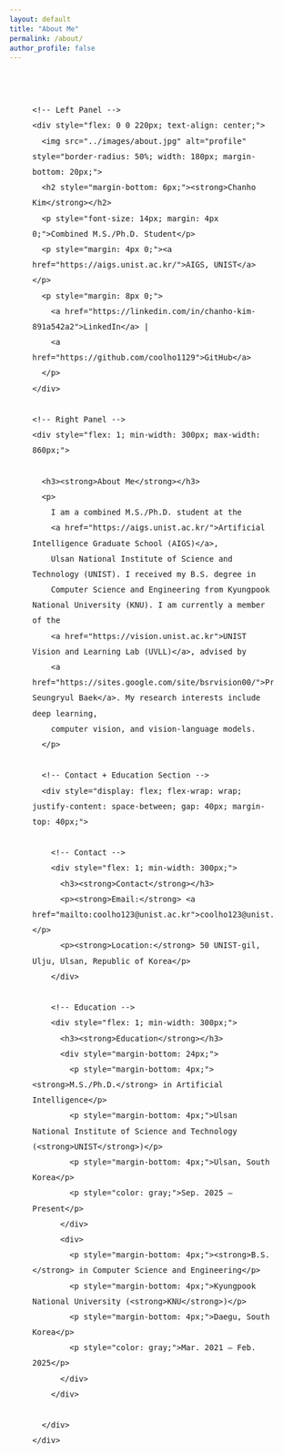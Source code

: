 ```yaml
---
layout: default
title: "About Me"
permalink: /about/
author_profile: false
---
```


<!-- Outer Wrapper to center the entire layout -->
<div style="max-width: 1080px; margin: 0 auto; padding: 40px; line-height: 1.7; font-size: 16px; font-family: sans-serif;">

  <!-- Main Flex Layout -->
  <div style="display: flex; flex-wrap: wrap; gap: 40px; align-items: flex-start;">

    <!-- Left Panel -->
    <div style="flex: 0 0 220px; text-align: center;">
      <img src="../images/about.jpg" alt="profile" style="border-radius: 50%; width: 180px; margin-bottom: 20px;">
      <h2 style="margin-bottom: 6px;"><strong>Chanho Kim</strong></h2>
      <p style="font-size: 14px; margin: 4px 0;">Combined M.S./Ph.D. Student</p>
      <p style="margin: 4px 0;"><a href="https://aigs.unist.ac.kr/">AIGS, UNIST</a></p>
      <p style="margin: 8px 0;">
        <a href="https://linkedin.com/in/chanho-kim-891a542a2">LinkedIn</a> |
        <a href="https://github.com/coolho1129">GitHub</a>
      </p>
    </div>

    <!-- Right Panel -->
    <div style="flex: 1; min-width: 300px; max-width: 860px;">

      <h3><strong>About Me</strong></h3>
      <p>
        I am a combined M.S./Ph.D. student at the 
        <a href="https://aigs.unist.ac.kr/">Artificial Intelligence Graduate School (AIGS)</a>, 
        Ulsan National Institute of Science and Technology (UNIST). I received my B.S. degree in 
        Computer Science and Engineering from Kyungpook National University (KNU). I am currently a member of the 
        <a href="https://vision.unist.ac.kr">UNIST Vision and Learning Lab (UVLL)</a>, advised by 
        <a href="https://sites.google.com/site/bsrvision00/">Prof. Seungryul Baek</a>. My research interests include deep learning, 
        computer vision, and vision-language models.
      </p>

      <!-- Contact + Education Section -->
      <div style="display: flex; flex-wrap: wrap; justify-content: space-between; gap: 40px; margin-top: 40px;">

        <!-- Contact -->
        <div style="flex: 1; min-width: 300px;">
          <h3><strong>Contact</strong></h3>
          <p><strong>Email:</strong> <a href="mailto:coolho123@unist.ac.kr">coolho123@unist.ac.kr</a></p>
          <p><strong>Location:</strong> 50 UNIST-gil, Ulju, Ulsan, Republic of Korea</p>
        </div>

        <!-- Education -->
        <div style="flex: 1; min-width: 300px;">
          <h3><strong>Education</strong></h3>
          <div style="margin-bottom: 24px;">
            <p style="margin-bottom: 4px;"><strong>M.S./Ph.D.</strong> in Artificial Intelligence</p>
            <p style="margin-bottom: 4px;">Ulsan National Institute of Science and Technology (<strong>UNIST</strong>)</p>
            <p style="margin-bottom: 4px;">Ulsan, South Korea</p>
            <p style="color: gray;">Sep. 2025 – Present</p>
          </div>
          <div>
            <p style="margin-bottom: 4px;"><strong>B.S.</strong> in Computer Science and Engineering</p>
            <p style="margin-bottom: 4px;">Kyungpook National University (<strong>KNU</strong>)</p>
            <p style="margin-bottom: 4px;">Daegu, South Korea</p>
            <p style="color: gray;">Mar. 2021 – Feb. 2025</p>
          </div>
        </div>

      </div>
    </div>
  </div>
</div>






